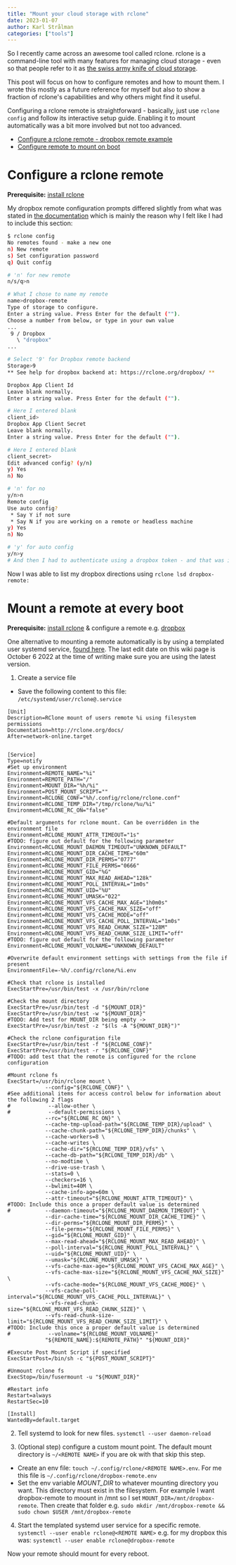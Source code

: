 ```yaml
---
title: "Mount your cloud storage with rclone"
date: 2023-01-07
author: Karl Strålman
categories: ["tools"]
---
```


So I recently came across an awesome tool called rclone. rclone is a command-line tool with many features for managing cloud storage - even so that people refer to it as [the swiss army knife of cloud storage](https://rclone.org/).

This post will focus on how to configure remotes and how to mount them.
I wrote this mostly as a future reference for myself but also to show a fraction of rclone's capabilities and why others might find it useful.

Configuring a rclone remote is straightforward - basically, just use `rclone config` and follow its interactive setup guide. Enabling it to mount automatically was a bit more involved but not too advanced.

- [Configure a rclone remote - dropbox remote example](#configure-a-rclone-remote)
- [Configure remote to mount on boot](#mount-a-remote-at-every-boot)

# Configure a rclone remote

**Prerequisite:** [install rclone](https://rclone.org/install/)

My dropbox remote configuration prompts differed slightly from what was stated in [the documentation](https://rclone.org/dropbox/) which is mainly the reason why I felt like I had to include this section:
```bash
$ rclone config
No remotes found - make a new one
n) New remote
s) Set configuration password
q) Quit config

# 'n' for new remote
n/s/q>n

# What I chose to name my remote
name>dropbox-remote
Type of storage to configure.                          
Enter a string value. Press Enter for the default ("").
Choose a number from below, or type in your own value  
...
 9 / Dropbox    
   \ "dropbox"  
...

# Select '9' for Dropbox remote backend
Storage>9
** See help for dropbox backend at: https://rclone.org/dropbox/ **

Dropbox App Client Id
Leave blank normally.
Enter a string value. Press Enter for the default ("").

# Here I entered blank
client_id>
Dropbox App Client Secret
Leave blank normally.
Enter a string value. Press Enter for the default ("").

# Here I entered blank
client_secret>
Edit advanced config? (y/n)
y) Yes
n) No

# 'n' for no
y/n>n
Remote config
Use auto config?
 * Say Y if not sure
 * Say N if you are working on a remote or headless machine
y) Yes
n) No

# 'y' for auto config
y/n>y
# And then I had to authenticate using a dropbox token - and that was it!
```

Now I was able to list my dropbox directions using `rclone lsd dropbox-remote:`

# Mount a remote at every boot

**Prerequisite:** [install rclone](https://rclone.org/install/) & configure a remote e.g. [dropbox](#configure-a-rclone-remote)

One alternative to mounting a remote automatically is by using a templated user systemd service, [found here](https://github.com/rclone/rclone/wiki/Systemd-rclone-mount#systemd). The last edit date on this wiki page is October 6 2022 at the time of writing make sure you are using the latest version.

1. Create a service file
- Save the following content to this file: `/etc/systemd/user/rclone@.service`
```service
[Unit]
Description=RClone mount of users remote %i using filesystem permissions
Documentation=http://rclone.org/docs/
After=network-online.target


[Service]
Type=notify
#Set up environment
Environment=REMOTE_NAME="%i"
Environment=REMOTE_PATH="/"
Environment=MOUNT_DIR="%h/%i"
Environment=POST_MOUNT_SCRIPT=""
Environment=RCLONE_CONF="%h/.config/rclone/rclone.conf"
Environment=RCLONE_TEMP_DIR="/tmp/rclone/%u/%i"
Environment=RCLONE_RC_ON="false"

#Default arguments for rclone mount. Can be overridden in the environment file
Environment=RCLONE_MOUNT_ATTR_TIMEOUT="1s"
#TODO: figure out default for the following parameter
Environment=RCLONE_MOUNT_DAEMON_TIMEOUT="UNKNOWN_DEFAULT"
Environment=RCLONE_MOUNT_DIR_CACHE_TIME="60m"
Environment=RCLONE_MOUNT_DIR_PERMS="0777"
Environment=RCLONE_MOUNT_FILE_PERMS="0666"
Environment=RCLONE_MOUNT_GID="%G"
Environment=RCLONE_MOUNT_MAX_READ_AHEAD="128k"
Environment=RCLONE_MOUNT_POLL_INTERVAL="1m0s"
Environment=RCLONE_MOUNT_UID="%U"
Environment=RCLONE_MOUNT_UMASK="022"
Environment=RCLONE_MOUNT_VFS_CACHE_MAX_AGE="1h0m0s"
Environment=RCLONE_MOUNT_VFS_CACHE_MAX_SIZE="off"
Environment=RCLONE_MOUNT_VFS_CACHE_MODE="off"
Environment=RCLONE_MOUNT_VFS_CACHE_POLL_INTERVAL="1m0s"
Environment=RCLONE_MOUNT_VFS_READ_CHUNK_SIZE="128M"
Environment=RCLONE_MOUNT_VFS_READ_CHUNK_SIZE_LIMIT="off"
#TODO: figure out default for the following parameter
Environment=RCLONE_MOUNT_VOLNAME="UNKNOWN_DEFAULT"

#Overwrite default environment settings with settings from the file if present
EnvironmentFile=-%h/.config/rclone/%i.env

#Check that rclone is installed
ExecStartPre=/usr/bin/test -x /usr/bin/rclone

#Check the mount directory
ExecStartPre=/usr/bin/test -d "${MOUNT_DIR}"
ExecStartPre=/usr/bin/test -w "${MOUNT_DIR}"
#TODO: Add test for MOUNT_DIR being empty -> ExecStartPre=/usr/bin/test -z "$(ls -A "${MOUNT_DIR}")"

#Check the rclone configuration file
ExecStartPre=/usr/bin/test -f "${RCLONE_CONF}"
ExecStartPre=/usr/bin/test -r "${RCLONE_CONF}"
#TODO: add test that the remote is configured for the rclone configuration

#Mount rclone fs
ExecStart=/usr/bin/rclone mount \
            --config="${RCLONE_CONF}" \
#See additional items for access control below for information about the following 2 flags
#            --allow-other \
#            --default-permissions \
            --rc="${RCLONE_RC_ON}" \
            --cache-tmp-upload-path="${RCLONE_TEMP_DIR}/upload" \
            --cache-chunk-path="${RCLONE_TEMP_DIR}/chunks" \
            --cache-workers=8 \
            --cache-writes \
            --cache-dir="${RCLONE_TEMP_DIR}/vfs" \
            --cache-db-path="${RCLONE_TEMP_DIR}/db" \
            --no-modtime \
            --drive-use-trash \
            --stats=0 \
            --checkers=16 \
            --bwlimit=40M \
            --cache-info-age=60m \
            --attr-timeout="${RCLONE_MOUNT_ATTR_TIMEOUT}" \
#TODO: Include this once a proper default value is determined
#           --daemon-timeout="${RCLONE_MOUNT_DAEMON_TIMEOUT}" \
            --dir-cache-time="${RCLONE_MOUNT_DIR_CACHE_TIME}" \
            --dir-perms="${RCLONE_MOUNT_DIR_PERMS}" \
            --file-perms="${RCLONE_MOUNT_FILE_PERMS}" \
            --gid="${RCLONE_MOUNT_GID}" \
            --max-read-ahead="${RCLONE_MOUNT_MAX_READ_AHEAD}" \
            --poll-interval="${RCLONE_MOUNT_POLL_INTERVAL}" \
            --uid="${RCLONE_MOUNT_UID}" \
            --umask="${RCLONE_MOUNT_UMASK}" \
            --vfs-cache-max-age="${RCLONE_MOUNT_VFS_CACHE_MAX_AGE}" \
            --vfs-cache-max-size="${RCLONE_MOUNT_VFS_CACHE_MAX_SIZE}" \
            --vfs-cache-mode="${RCLONE_MOUNT_VFS_CACHE_MODE}" \
            --vfs-cache-poll-interval="${RCLONE_MOUNT_VFS_CACHE_POLL_INTERVAL}" \
            --vfs-read-chunk-size="${RCLONE_MOUNT_VFS_READ_CHUNK_SIZE}" \
            --vfs-read-chunk-size-limit="${RCLONE_MOUNT_VFS_READ_CHUNK_SIZE_LIMIT}" \
#TODO: Include this once a proper default value is determined
#            --volname="${RCLONE_MOUNT_VOLNAME}"
            "${REMOTE_NAME}:${REMOTE_PATH}" "${MOUNT_DIR}"

#Execute Post Mount Script if specified
ExecStartPost=/bin/sh -c "${POST_MOUNT_SCRIPT}"

#Unmount rclone fs
ExecStop=/bin/fusermount -u "${MOUNT_DIR}"

#Restart info
Restart=always
RestartSec=10

[Install]
WantedBy=default.target

```

2. Tell systemd to look for new files.
`systemctl --user daemon-reload`

3. (Optional step) configure a custom mount point. The default mount directory is `~/<REMOTE NAME>` if you are ok with that skip this step.
- Create an env file: `touch ~/.config/rclone/<REMOTE NAME>.env`. For me this file is `~/.config/rclone/dropbox-remote.env`
- Set the env variable *MOUNT_DIR* to whatever mounting directory you want. This directory must exist in the filesystem. For example I want dropbox-remote to moount in /mnt so I set `MOUNT_DIR=/mnt/dropbox-remote`. Then create that folder e.g. `sudo mkdir /mnt/dropbox-remote && sudo chown $USER /mnt/dropbox-remote`

4. Start the templated systemd user service for a specific remote.
`systemctl --user enable rclone@<REMOTE NAME>` e.g. for my dropbox this was:
`systemctl --user enable rclone@dropbox-remote`

Now your remote should mount for every reboot.
